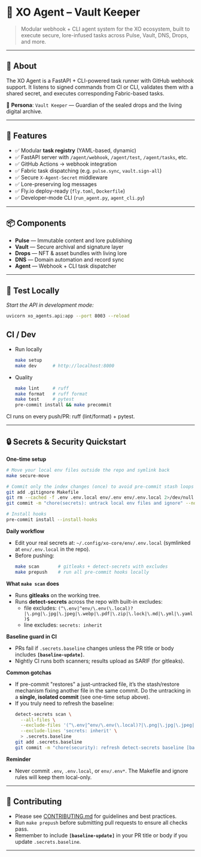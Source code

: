 # 🔐 XO Agent – Vault Keeper

> Modular webhook + CLI agent system for the XO ecosystem, built to execute secure, lore-infused tasks across Pulse, Vault, DNS, Drops, and more.

---

## 🧠 About

The XO Agent is a FastAPI + CLI-powered task runner with GitHub webhook support. It listens to signed commands from CI or CLI, validates them with a shared secret, and executes corresponding Fabric-based tasks.

🌌 **Persona**: `Vault Keeper` — Guardian of the sealed drops and the living digital archive.

---

## 🚀 Features

- ✅ Modular **task registry** (YAML-based, dynamic)
- ✅ FastAPI server with `/agent/webhook`, `/agent/test`, `/agent/tasks`, etc.
- ✅ GitHub Actions → webhook integration
- ✅ Fabric task dispatching (e.g. `pulse.sync`, `vault.sign-all`)
- ✅ Secure `X-Agent-Secret` middleware
- ✅ Lore-preserving log messages
- ✅ Fly.io deploy-ready (`fly.toml`, `Dockerfile`)
- ✅ Developer-mode CLI (`run_agent.py`, `agent_cli.py`)

---

## 📦 Components

- **Pulse** — Immutable content and lore publishing
- **Vault** — Secure archival and signature layer
- **Drops** — NFT & asset bundles with living lore
- **DNS** — Domain automation and record sync
- **Agent** — Webhook + CLI task dispatcher

---

## 🧪 Test Locally

_Start the API in development mode:_

```bash
uvicorn xo_agents.api:app --port 8003 --reload
```

## CI / Dev

- Run locally

  ```bash
  make setup
  make dev      # http://localhost:8000
  ```

- Quality
  ```bash
  make lint     # ruff
  make format   # ruff format
  make test     # pytest
  pre-commit install && make precommit
  ```

CI runs on every push/PR: ruff (lint/format) + pytest.

---

## 🔒 Secrets & Security Quickstart

**One-time setup**

```bash
# Move your local env files outside the repo and symlink back
make secure-move

# Commit only the index changes (once) to avoid pre-commit stash loops
git add .gitignore Makefile
git rm --cached -f .env .env.local env/.env env/.env.local 2>/dev/null || true
git commit -m "chore(secrets): untrack local env files and ignore" --no-verify

# Install hooks
pre-commit install --install-hooks
```

**Daily workflow**

- Edit your real secrets at: `~/.config/xo-core/env/.env.local`
  (symlinked at `env/.env.local` in the repo).
- Before pushing:
  ```bash
  make scan       # gitleaks + detect-secrets with excludes
  make prepush    # run all pre-commit hooks locally
  ```

**What `make scan` does**

- Runs **gitleaks** on the working tree.
- Runs **detect-secrets** across the repo with built-in excludes:
  - file excludes: `(^\.env|^env/\.env(\.local)?|\.png|\.jpg|\.jpeg|\.webp|\.pdf|\.zip|\.lock|\.md|\.yml|\.yaml)$`
  - line excludes: `secrets: inherit`

**Baseline guard in CI**

- PRs fail if `.secrets.baseline` changes unless the PR title or body includes **`[baseline-update]`**.
- Nightly CI runs both scanners; results upload as SARIF (for gitleaks).

**Common gotchas**

- If pre-commit "restores" a just-untracked file, it’s the stash/restore mechanism fixing another file in the same commit. Do the untracking in a **single, isolated commit** (see one-time setup above).
- If you truly need to refresh the baseline:
  ```bash
  detect-secrets scan \
    --all-files \
    --exclude-files '(^\.env|^env/\.env(\.local)?|\.png|\.jpg|\.jpeg|\.webp|\.pdf|\.zip|\.lock|\.md|\.yml|\.yaml)$' \
    --exclude-lines 'secrets: inherit' \
    > .secrets.baseline
  git add .secrets.baseline
  git commit -m "chore(security): refresh detect-secrets baseline [baseline-update]"
  ```

**Reminder**

- Never commit `.env`, `.env.local`, or `env/.env*`. The Makefile and ignore rules will keep them local-only.

---

## 🤝 Contributing

- Please see [CONTRIBUTING.md](CONTRIBUTING.md) for guidelines and best practices.
- Run `make prepush` before submitting pull requests to ensure all checks pass.
- Remember to include **`[baseline-update]`** in your PR title or body if you update `.secrets.baseline`.

---
